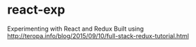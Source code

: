 # react-exp
Experimenting with React and Redux
Built using http://teropa.info/blog/2015/09/10/full-stack-redux-tutorial.html
